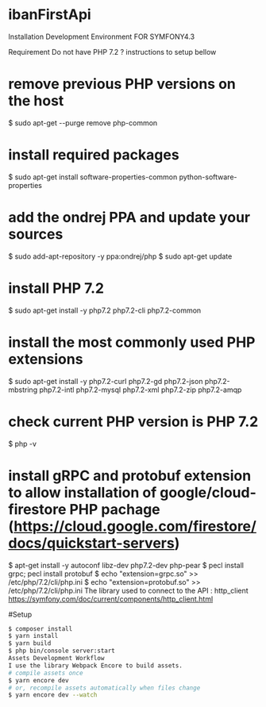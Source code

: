 # ibanFirstApi

Installation Development Environment FOR SYMFONY4.3

Requirement
Do not have PHP 7.2 ? instructions to setup bellow
# remove previous PHP versions on the host
$ sudo apt-get --purge remove php-common
# install required packages 
$ sudo apt-get install software-properties-common python-software-properties
# add the ondrej PPA and update your sources
$ sudo add-apt-repository -y ppa:ondrej/php
$ sudo apt-get update
# install PHP 7.2
$ sudo apt-get install -y php7.2 php7.2-cli php7.2-common
# install the most commonly used PHP extensions
$ sudo apt-get install -y php7.2-curl php7.2-gd php7.2-json php7.2-mbstring php7.2-intl php7.2-mysql php7.2-xml php7.2-zip php7.2-amqp
# check current PHP version is PHP 7.2
$ php -v
# install gRPC and protobuf extension to allow installation of google/cloud-firestore PHP pachage (https://cloud.google.com/firestore/docs/quickstart-servers)
$ apt-get install -y autoconf libz-dev php7.2-dev php-pear
$ pecl install grpc; pecl install protobuf
$ echo "extension=grpc.so" >> /etc/php/7.2/cli/php.ini
$ echo "extension=protobuf.so" >> /etc/php/7.2/cli/php.ini
The library used to connect to the API : http_client
https://symfony.com/doc/current/components/http_client.html

#Setup
```bash
$ composer install
$ yarn install
$ yarn build
$ php bin/console server:start
Assets Development Workflow
I use the library Webpack Encore to build assets.
# compile assets once
$ yarn encore dev
# or, recompile assets automatically when files change
$ yarn encore dev --watch

